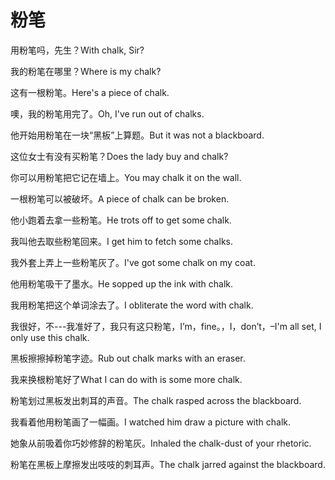 # 粉笔

<p><span class="chinese">用粉笔吗，先生？</span><span class="english">With chalk, Sir?</span></p>

<p><span class="chinese">我的粉笔在哪里？</span><span class="english">Where is my chalk?</span></p>

<p><span class="chinese">这有一根粉笔。</span><span class="english">Here's a piece of chalk.</span></p>

<p><span class="chinese">噢，我的粉笔用完了。</span><span class="english">Oh, I've run out of chalks.</span></p>

<p><span class="chinese">他开始用粉笔在一块“黑板”上算题。</span><span class="english">But it was not a blackboard.</span></p>

<p><span class="chinese">这位女士有没有买粉笔？</span><span class="english">Does the lady buy and chalk?</span></p>

<p><span class="chinese">你可以用粉笔把它记在墙上。</span><span class="english">You may chalk it on the wall.</span></p>

<p><span class="chinese">一根粉笔可以被破坏。</span><span class="english">A piece of chalk can be broken.</span></p>

<p><span class="chinese">他小跑着去拿一些粉笔。</span><span class="english">He trots off to get some chalk.</span></p>

<p><span class="chinese">我叫他去取些粉笔回来。</span><span class="english">I get him to fetch some chalks.</span></p>

<p><span class="chinese">我外套上弄上一些粉笔灰了。</span><span class="english">I've got some chalk on my coat.</span></p>

<p><span class="chinese">他用粉笔吸干了墨水。</span><span class="english">He sopped up the ink with  chalk.</span></p>

<p><span class="chinese">我用粉笔把这个单词涂去了。</span><span class="english">I obliterate the word with chalk.</span></p>

<p><span class="chinese">我很好，不---我准好了，我只有这只粉笔，I’m，fine。，I，don’t，–</span><span class="english">I'm all set, I only use this chalk.</span></p>

<p><span class="chinese">黑板擦擦掉粉笔字迹。</span><span class="english">Rub out chalk marks with an eraser.</span></p>

<p><span class="chinese">我来换根粉笔好了</span><span class="english">What I can do with is some more chalk.</span></p>

<p><span class="chinese">粉笔划过黑板发出刺耳的声音。</span><span class="english">The chalk rasped across the blackboard.</span></p>

<p><span class="chinese">我看着他用粉笔画了一幅画。</span><span class="english">I watched him draw a picture with chalk.</span></p>

<p><span class="chinese">她象从前吸着你巧妙修辞的粉笔灰。</span><span class="english">Inhaled the chalk-dust of your rhetoric.</span></p>

<p><span class="chinese">粉笔在黑板上摩擦发出吱吱的刺耳声。</span><span class="english">The chalk jarred against the blackboard.</span></p>

